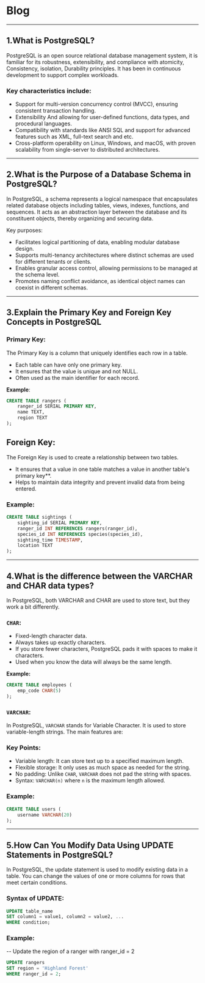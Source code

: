 # Blog

---

## 1.What is PostgreSQL?

PostgreSQL is an open source relational database management system, it is familiar for its robustness, extensibility, and compliance with atomicity, Consistency, isolation, Durability principles. It has been in continuous development to support complex workloads.

### Key characteristics include:

- Support for multi-version concurrency control (MVCC), ensuring consistent transaction handling.
- Extensibility And allowing for user-defined functions, data types, and procedural languages.
- Compatibility with standards like ANSI SQL and support for advanced features such as XML, full-text search and etc.
- Cross-platform operability on Linux, Windows, and macOS, with proven scalability from single-server to distributed architectures.

---

## 2.What is the Purpose of a Database Schema in PostgreSQL?

In PostgreSQL, a schema represents a logical namespace that encapsulates related database objects including tables, views, indexes, functions, and sequences. It acts as an abstraction layer between the database and its constituent objects, thereby organizing and securing data.

Key purposes:
- Facilitates logical partitioning of data, enabling modular database design.
- Supports multi-tenancy architectures where distinct schemas are used for different tenants or clients.
- Enables granular access control, allowing permissions to be managed at the schema level.
- Promotes naming conflict avoidance, as identical object names can coexist in different schemas.

---
## 3.Explain the Primary Key and Foreign Key Concepts in PostgreSQL

### Primary Key:
The Primary Key is a column that uniquely identifies each row in a table.
- Each table can have only one primary key.
- It ensures that the value is unique and not NULL.
- Often used as the main identifier for each record.

**Example**:
```sql
CREATE TABLE rangers (
    ranger_id SERIAL PRIMARY KEY,
    name TEXT,
    region TEXT
);
```
## Foreign Key:

The Foreign Key is used to create a relationship between two tables.
- It ensures that a value in one table matches a value in another table's primary key**.
- Helps to maintain data integrity and prevent invalid data from being entered.

### Example:
```sql
CREATE TABLE sightings (
    sighting_id SERIAL PRIMARY KEY,
    ranger_id INT REFERENCES rangers(ranger_id),
    species_id INT REFERENCES species(species_id),
    sighting_time TIMESTAMP,
    location TEXT
);
```
---

## 4.What is the difference between the VARCHAR and CHAR data types?

In PostgreSQL, both VARCHAR and CHAR are used to store text, but they work a bit differently.

### `CHAR`:
- Fixed-length character data.
- Always takes up exactly characters.
- If you store fewer characters, PostgreSQL pads it with spaces to make it characters.
- Used when you know the data will always be the same length.

**Example:**
```sql
CREATE TABLE employees (
    emp_code CHAR(5)
);
```
### `VARCHAR`:

In PostgreSQL, `VARCHAR` stands for Variable Character. It is used to store variable-length strings. The main features are:

### Key Points:
- Variable length: It can store text up to a specified maximum length.
- Flexible storage: It only uses as much space as needed for the string.
- No padding: Unlike `CHAR`, `VARCHAR` does not pad the string with spaces.
- Syntax: `VARCHAR(n)` where `n` is the maximum length allowed.

### Example:
```sql
CREATE TABLE users (
    username VARCHAR(20)
);
```
---
## 5.How Can You Modify Data Using UPDATE Statements in PostgreSQL?

In PostgreSQL, the update statement is used to modify existing data in a table. You can change the values of one or more columns for rows that meet certain conditions.

### Syntax of UPDATE:
```sql
UPDATE table_name
SET column1 = value1, column2 = value2, ...
WHERE condition;
```
### Example:
-- Update the region of a ranger with ranger_id = 2
```sql
UPDATE rangers
SET region = 'Highland Forest'
WHERE ranger_id = 2;

